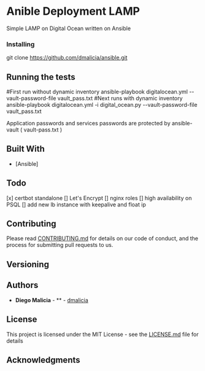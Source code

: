 # Anible Deployment LAMP

Simple LAMP on Digital Ocean written on Ansible


### Installing

git clone https://github.com/dmalicia/ansible.git

## Running the tests

 #First run without dynamic inventory
 ansible-playbook digitalocean.yml --vault-password-file vault_pass.txt
 #Next runs with dynamic inventory
 ansible-playbook digitalocean.yml -i digital_ocean.py --vault-password-file vault_pass.txt

Application passwords and services passwords are protected by ansible-vault ( vault-pass.txt )

## Built With

* [Ansible]

## Todo

[x] certbot standalone 
[] Let's Encrypt 
[] nginx roles
[] high availability on PSQL
[] add new lb instance with keepalive and float ip


## Contributing

Please read [CONTRIBUTING.md](https://gist.github.com/PurpleBooth/b24679402957c63ec426) for details on our code of conduct, and the process for submitting pull requests to us.

## Versioning


## Authors

* **Diego Malicia** - ** - [dmalicia](https://github.com/dmalicia)

## License

This project is licensed under the MIT License - see the [LICENSE.md](LICENSE.md) file for details

## Acknowledgments



